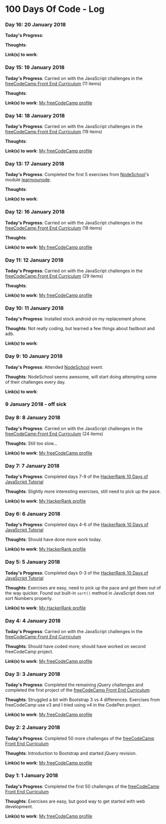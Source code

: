 # 100 Days Of Code - Log

### Day 16: 20 January 2018

**Today's Progress**: 

**Thoughts**: 

**Link(s) to work**: 


### Day 15: 19 January 2018

**Today's Progress**: Carried on with the JavaScript challenges in the [freeCodeCamp Front End Curriculum](https://www.freecodecamp.com/) (11 items)

**Thoughts**: 

**Link(s) to work**: [My freeCodeCamp profile](https://www.freecodecamp.org/t-brito)


### Day 14: 18 January 2018

**Today's Progress**: Carried on with the JavaScript challenges in the [freeCodeCamp Front End Curriculum](https://www.freecodecamp.com/) (19 items)

**Thoughts**: 

**Link(s) to work**: [My freeCodeCamp profile](https://www.freecodecamp.org/t-brito)


### Day 13: 17 January 2018

**Today's Progress**: Completed the first 5 exercises from [NodeSchool](https://nodeschool.io)'s module [learnyounode](https://github.com/workshopper/learnyounode).

**Thoughts**: 

**Link(s) to work**: 


### Day 12: 16 January 2018

**Today's Progress**: Carried on with the JavaScript challenges in the [freeCodeCamp Front End Curriculum](https://www.freecodecamp.com/) (18 items)

**Thoughts**: 

**Link(s) to work**: [My freeCodeCamp profile](https://www.freecodecamp.org/t-brito)


### Day 11: 12 January 2018

**Today's Progress**: Carried on with the JavaScript challenges in the [freeCodeCamp Front End Curriculum](https://www.freecodecamp.com/) (29 items)

**Thoughts**: 

**Link(s) to work**: [My freeCodeCamp profile](https://www.freecodecamp.org/t-brito)


### Day 10: 11 January 2018

**Today's Progress**: Installed stock android on my replacement phone.

**Thoughts**: Not really coding, but learned a few things about fastboot and adb.

**Link(s) to work**: 


### Day 9: 10 January 2018

**Today's Progress**: Attended [NodeSchool](https://nodeschool.io) event.

**Thoughts**: NodeSchool seems awesome, will start doing attempting some of their challenges every day.

**Link(s) to work**: 


### 9 January 2018 - off sick


### Day 8: 8 January 2018

**Today's Progress**: Carried on with the JavaScript challenges in the [freeCodeCamp Front End Curriculum](https://www.freecodecamp.com/) (24 items)

**Thoughts**: Still too slow...

**Link(s) to work**: [My freeCodeCamp profile](https://www.freecodecamp.org/t-brito)


### Day 7: 7 January 2018

**Today's Progress**: Completed days 7-9 of the [HackerRank 10 Days of JavaScript Tutorial](https://www.hackerrank.com/domains/tutorials/10-days-of-javascript)

**Thoughts**: Slightly more interesting exercises, still need to pick up the pace.

**Link(s) to work**: [My HackerRank profile](https://www.hackerrank.com/t_brito)


### Day 6: 6 January 2018

**Today's Progress**: Completed days 4-6 of the [HackerRank 10 Days of JavaScript Tutorial](https://www.hackerrank.com/domains/tutorials/10-days-of-javascript)

**Thoughts**: Should have done more work today.

**Link(s) to work**: [My HackerRank profile](https://www.hackerrank.com/t_brito)


### Day 5: 5 January 2018

**Today's Progress**: Completed days 0-3 of the [HackerRank 10 Days of JavaScript Tutorial](https://www.hackerrank.com/domains/tutorials/10-days-of-javascript)

**Thoughts**: Exercises are easy, need to pick up the pace and get them out of the way quicker. Found out built-in ``sort()`` method in JavaScript does not sort Numbers properly.

**Link(s) to work**: [My HackerRank profile](https://www.hackerrank.com/t_brito)


### Day 4: 4 January 2018

**Today's Progress**: Carried on with the JavaScript challenges in the [freeCodeCamp Front End Curriculum](https://www.freecodecamp.com/)

**Thoughts**: Should have coded more; should have worked on second freeCodeCamp project.

**Link(s) to work**: [My freeCodeCamp profile](https://www.freecodecamp.org/t-brito)


### Day 3: 3 January 2018

**Today's Progress**: Completed the remaining jQuery challenges and completed the first project of the [freeCodeCamp Front End Curriculum](https://www.freecodecamp.com/)

**Thoughts**: Struggled a bit with Bootstrap 3 vs 4 differences. Exercises from freeCodeCamp use v3 and I tried using v4 in the CodePen project.

**Link(s) to work**: [My freeCodeCamp profile](https://www.freecodecamp.org/t-brito)


### Day 2: 2 January 2018

**Today's Progress**: Completed 50 more challenges of the [freeCodeCamp Front End Curriculum](https://www.freecodecamp.com/) 

**Thoughts**: Introduction to Bootstrap and started jQuery revision.

**Link(s) to work**: [My freeCodeCamp profile](https://www.freecodecamp.org/t-brito)


### Day 1: 1 January 2018

**Today's Progress**: Completed the first 50 challenges of the [freeCodeCamp Front End Curriculum](https://www.freecodecamp.com/)

**Thoughts**: Exercises are easy, but good way to get started with web development.

**Link(s) to work**: [My freeCodeCamp profile](https://www.freecodecamp.org/t-brito)
